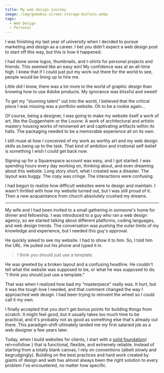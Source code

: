 ```yaml
---
title: My web design journey
image: /img/gameboy-screen-storage-buttons.webp
tags:
  - Web Design
  - Personal
---
```


I was finishing my last year of university when I decided to pursue marketing and design as a career. I bet you didn't expect a web design post to start off this way, but this is how it happened.

I had done some logos, thumbnails, and t-shirts for personal projects and friends. This seemed like an easy win! My confidence was at an all-time high. I knew that if I could just put my work out there for the world to see, people would be lining up to hire me.

Little did I know, there was a lot more to the world of graphic design than knowing how to use Adobe products. My ignorance was blissful and sweet!

To get my "stunning talent" out into the world, I believed that the critical piece I was missing was a portfolio website. Oh to be a rookie again...

Of course, being a designer, I was going to make my website itself a work of art, like the Guggenheim or the Louvre: A work of architectural and artistic mastery housing works of renowned art and captivating artifacts within its halls. The packaging needed to be a memorable experience all on its own.

I still muse at how I conceived of my work as worthy art and my web design skills as being up to the task. That kind of ambition and irrational self-belief is something I wish I could get back now.

Signing up for a Squarespace account was easy, and I got started. I was spending hours every day working on, thinking about, and even dreaming about this website. Long story short, what I created was a disaster. The layout was buggy. The copy was cringe. The interactions were confusing.

I had begun to realize how difficult websites were to design and maintain. I wasn't thrilled with how my website turned out, but I was still proud of it. Then a new acquaintance from church absolutely crushed my dreams.

---

My wife and I had been invited to a small gathering in someone's home for dinner and fellowship. I was introduced to a guy who ran a web design agency, so we started talking about different platforms, coding languages, and web design trends. The conversation was pushing the outer limits of my knowledge and experience, but I needed this guy's approval.

He quickly asked to see my website. I had to show it to him. So, I told him the URL. He pulled out his phone and typed it in.

> I think you should just use a template.

He was greeted by a broken layout and a confusing headline. He couldn't tell what the website was supposed to be, or what he was supposed to do. "I think you should just use a template."

That was when I realized how bad my "masterpiece" really was. It hurt, but it was the tough love I needed, and that comment changed the way I approached web design. I had been trying to reinvent the wheel so I could call it my own.

I finally accepted that you don't get bonus points for building things from scratch. It might feel good, but it usually takes too much time to be practical, and it's probably not as good as something else that's already out there. This paradigm-shift ultimately landed me my first salaried job as a web designer a few years later.

Today, when I build websites for clients, I start with a [solid foundation](https://www.elegantthemes.com/black-friday-2024/){ rel=nofollow } that is functional, flexible, and extremely reliable. Instead of starting from a totally blank canvas, I rely on conventions (albeit slowly and begrudgingly). Building on the best practices and hard work created by giants of design and web has almost always been the right solution to every problem I've encountered, no matter how specific.